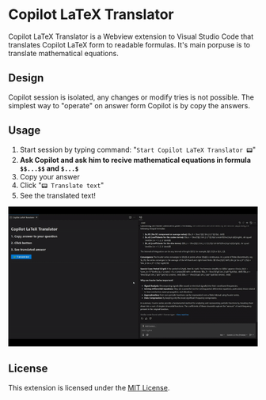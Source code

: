 # Copilot LaTeX Translator

Copilot LaTeX Translator is a Webview extension to Visual Studio Code that translates Copilot LaTeX form to readable formulas. It's main porpuse is to translate mathematical equations.

## Design

Copilot session is isolated, any changes or modify tries is not possible. The simplest way to "operate" on answer form Copilot is by copy the answers.

## Usage

1. Start session by typing command: "`Start Copilot LaTeX Translator 📟`"
2. **Ask Copilot and ask him to recive mathematical equations in formula `$$...$$` and `$...$`**
3. Copy your answer 
4. Click "`📟 Translate text`"
5. See the translated text!

<p align="center">
  <img src="https://github.com/xPietrUx/copilot-latex-translator/blob/master/media/example.gif" alt="Example of how the program works" />
</p>

## License

This extension is licensed under the [MIT License](LICENSE).
